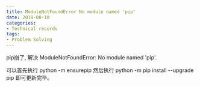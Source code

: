 ```yaml
---
title: ModuleNotFoundError No module named 'pip'
date: 2019-08-10
categories:
- Technical records
tags:
- Problem Solving
---
```



pip崩了, 解决 ModuleNotFoundError: No module named 'pip'.

可以首先执行  python -m ensurepip  然后执行 python -m pip install --upgrade pip  即可更新完毕。